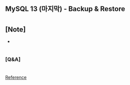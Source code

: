 ## MySQL 13 (마지막) - Backup & Restore

#

## [Note]

-

#

### [Q&A]

#

[Reference](https://www.youtube.com/watch?v=LUv9YvWqn9M&list=PLEOnZ6GeucBU7FR26mn9d3Mxqc8V81yHX&index=13)
